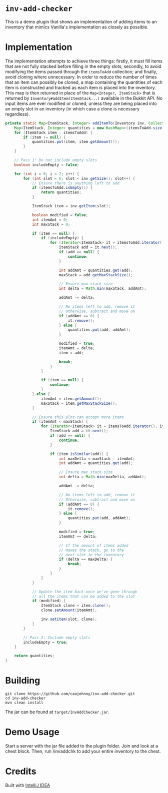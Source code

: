 # `inv-add-checker`

This is a demo plugin that shows an implementation of adding
items to an inventory that mimics Vanilla's implementation
as closely as possible.

# Implementation

The implementation attempts to achieve three things:
firstly, it must fill items that are not fully stacked
before filling in the empty slots; secondly, to avoid
modifying the items passed through the `itemsToAdd`
collection; and finally, avoid cloning where unnecessary.
In order to reduce the number of times that an item can
possibly be cloned, a map containing the quantities of each
item is constructed and tracked as each item is placed into
the inventory. This map is then returned in place of the
`Map<Integer, ItemStack>` that is returned by
`Inventory#addItem(ItemStack...)` available in the Bukkit
API. No input items are ever modified or cloned, unless they
are being placed into an empty slot in an inventory (in
which case a clone is necessary regardless).


``` java
private static Map<ItemStack, Integer> addItemTo(Inventory inv, Collection<ItemStack> itemsToAdd) {
    Map<ItemStack, Integer> quantities = new HashMap<>(itemsToAdd.size());
    for (ItemStack item : itemsToAdd) {
        if (item != null) {
            quantities.put(item, item.getAmount());
        }
    }

    // Pass 1: Do not include empty slots
    boolean includeEmpty = false;

    for (int i = 0; i < 2; i++) {
        for (int slot = 0; slot < inv.getSize(); slot++) {
            // Ensure there is anything left to add
            if (itemsToAdd.isEmpty()) {
                return quantities;
            }

            ItemStack item = inv.getItem(slot);

            boolean modified = false;
            int itemAmt = 0;
            int maxStack = 0;

            if (item == null) {
                if (includeEmpty) {
                    for (Iterator<ItemStack> it = itemsToAdd.iterator(); it.hasNext(); ) {
                        ItemStack add = it.next();
                        if (add == null) {
                            continue;
                        }

                        int addAmt = quantities.get(add);
                        maxStack = add.getMaxStackSize();

                        // Ensure max stack size
                        int delta = Math.min(maxStack, addAmt);

                        addAmt -= delta;

                        // No items left to add, remove it
                        // Otherwise, subtract and move on
                        if (addAmt == 0) {
                            it.remove();
                        } else {
                            quantities.put(add, addAmt);
                        }

                        modified = true;
                        itemAmt = delta;
                        item = add;

                        break;
                    }
                }

                if (item == null) {
                    continue;
                }
            } else {
                itemAmt = item.getAmount();
                maxStack = item.getMaxStackSize();
            }

            // Ensure this slot can accept more items
            if (itemAmt < maxStack) {
                for (Iterator<ItemStack> it = itemsToAdd.iterator(); it.hasNext(); ) {
                    ItemStack add = it.next();
                    if (add == null) {
                        continue;
                    }

                    if (item.isSimilar(add)) {
                        int maxDelta = maxStack - itemAmt;
                        int addAmt = quantities.get(add);

                        // Ensure max stack size
                        int delta = Math.min(maxDelta, addAmt);

                        addAmt -= delta;

                        // No items left to add, remove it
                        // Otherwise, subtract and move on
                        if (addAmt == 0) {
                            it.remove();
                        } else {
                            quantities.put(add, addAmt);
                        }

                        modified = true;
                        itemAmt += delta;

                        // If the amount of items added
                        // maxes the stack, go to the
                        // next slot in the inventory
                        if (delta == maxDelta) {
                            break;
                        }
                    }
                }
            }

            // Update the item back once we've gone through
            // all the items that can be added to the slot
            if (modified) {
                ItemStack clone = item.clone();
                clone.setAmount(itemAmt);

                inv.setItem(slot, clone);
            }
        }

        // Pass 2: Include empty slots
        includeEmpty = true;
    }

    return quantities;
}
```

# Building

``` shell
git clone https://github.com/caojohnny/inv-add-checker.git
cd inv-add-checker
mvn clean install
```

The jar can be found at `target/InvAddChecker.jar`.

# Demo Usage

Start a server with the jar file added to the plugin folder.
Join and look at a chest block. Then, run /invaddchk to add
your entire inventory to the chest.

# Credits

Built with [IntelliJ IDEA](https://www.jetbrains.com/idea/)
